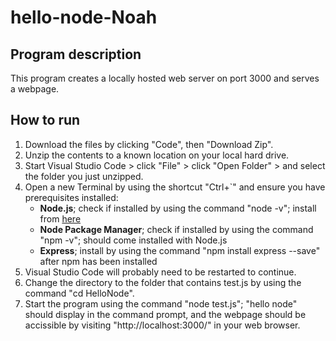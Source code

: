 # hello-node-Noah

## Program description
This program creates a locally hosted web server on port 3000 and serves a webpage.

## How to run
1. Download the files by clicking "Code", then "Download Zip".
1. Unzip the contents to a known location on your local hard drive.
1. Start Visual Studio Code > click "File" > click "Open Folder" > and select the folder you just unzipped.
1. Open a new Terminal by using the shortcut "Ctrl+`" and ensure you have prerequisites installed:
      - **Node.js**; check if installed by using the command "node -v"; install from [here](https://nodejs.org/en/)
      - **Node Package Manager**; check if installed by using the command "npm -v"; should come installed with Node.js
      - **Express**; install by using the command "npm install express --save" after npm has been installed
1. Visual Studio Code will probably need to be restarted to continue.
1. Change the directory to the folder that contains test.js by using the command "cd HelloNode".
1. Start the program using the command "node test.js"; "hello node" should display in the command prompt, and the webpage should be accissible by visiting "http://localhost:3000/" in your web browser.
